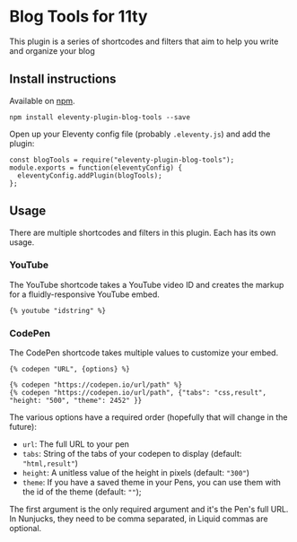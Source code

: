 # Blog Tools for 11ty

This plugin is a series of shortcodes and filters that aim to help you write and organize your blog

## Install instructions

Available on [npm](https://www.npmjs.com/package/eleventy-plugin-blog-tools).

```
npm install eleventy-plugin-blog-tools --save
```

Open up your Eleventy config file (probably `.eleventy.js`) and add the plugin:

```
const blogTools = require("eleventy-plugin-blog-tools");
module.exports = function(eleventyConfig) {
  eleventyConfig.addPlugin(blogTools);
};
```

## Usage

There are multiple shortcodes and filters in this plugin. Each has its own usage.

### YouTube

The YouTube shortcode takes a YouTube video ID and creates the markup for a fluidly-responsive YouTube embed.

```
{% youtube "idstring" %}
```

### CodePen

The CodePen shortcode takes multiple values to customize your embed.
```
{% codepen "URL", {options} %}

{% codepen "https://codepen.io/url/path" %}
{% codepen "https://codepen.io/url/path", {"tabs": "css,result", "height: "500", "theme": 2452" }}

```


The various options have a required order (hopefully that will change in the future): 
* `url`: The full URL to your pen 
* `tabs`: String of the tabs of your codepen to display (default: `"html,result"`)
* `height`: A unitless value of the height in pixels (default: `"300"`)
* `theme`: If you have a saved theme in your Pens, you can use them with the id of the theme (default: `""`);

The first argument is the only required argument and it's the Pen's full URL. In Nunjucks, they need to be comma separated, in Liquid commas are optional.

